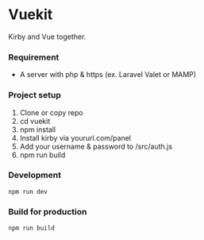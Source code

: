 # Vuekit
Kirby and Vue together.

### Requirement
* A server with php & https (ex. Laravel Valet or MAMP)

### Project setup
1. Clone or copy repo
2. cd vuekit
3. npm install
4. Install kirby via yoururl.com/panel
5. Add your username & password to /src/auth.js
6. npm run build

### Development
```
npm run dev
```

### Build for production
```
npm run build
```
